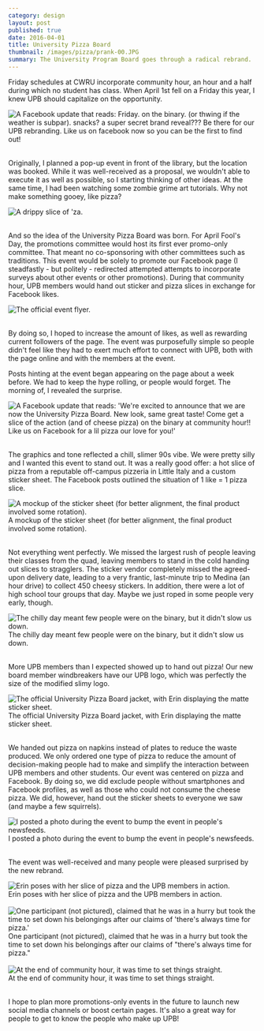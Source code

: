 ```yaml
---
category: design
layout: post
published: true
date: 2016-04-01
title: University Pizza Board
thumbnail: /images/pizza/prank-00.JPG
summary: The University Program Board goes through a radical rebrand.
---
```

Friday schedules at CWRU incorporate community hour, an hour and a half during which no student has class. When April 1st fell on a Friday this year, I knew UPB should capitalize on the opportunity. 

<div class = "post-image">
<image alt ="A Facebook update that reads: Friday. on the binary. (or thwing if the weather is subpar). snacks? a super secret brand reveal??? Be there for our UPB rebranding. Like us on facebook now so you can be the first to find out!" src= "/images/pizza/prank-0.JPG"> <br/>
</div>
<br/>

Originally, I planned a pop-up event in front of the library, but the location was booked. While it was well-received as a proposal, we wouldn't able to execute it as well as possible, so I starting thinking of other ideas. At the same time, I had been watching some zombie grime art tutorials. Why not make something gooey, like pizza?

<div class = "post-image">
<image alt ="A drippy slice of 'za." src= "/images/pizza/pizza_slime-02.png"/> <br/>
</div>
<br/>

And so the idea of the University Pizza Board was born. For April Fool's Day, the promotions committee would host its first ever promo-only committee. That meant no co-sponsoring with other committees such as traditions. This event would be solely to promote our Facebook page (I steadfastly - but politely - redirected attempted attempts to incorporate surveys about other events or other promotions). During that community hour, UPB members would hand out sticker and pizza slices in exchange for Facebook likes. 

<div class = "post-image">
<image alt ="The official event flyer." src= "/images/pizza/poster.jpg"/> <br/>
</div>
<br/>

By doing so, I hoped to increase the amount of likes, as well as rewarding current followers of the page. The event was purposefully simple so people didn't feel like they had to exert much effort to connect with UPB, both with the page online and with the members at the event. 

Posts hinting at the event began appearing on the page about a week before. We had to keep the hype rolling, or people would forget. The morning of, I revealed the surprise.
<div class = "post-image">
<image alt ="A Facebook update that reads: 'We're excited to announce that we are now the University Pizza Board. New look, same great taste! Come get a slice of the action (and of cheese pizza) on the binary at community hour!! Like us on Facebook for a lil pizza our love for you!'" src= "/images/pizza/prank-1.JPG"/> <br/>
</div>
<br/>

The graphics and tone reflected a chill, slimer 90s vibe. We were pretty silly and I wanted this event to stand out. It was a really good offer: a hot slice of pizza from a reputable off-campus pizzeria in Little Italy and a custom sticker sheet. The Facebook posts outlined the situation of 1 like = 1 pizza slice.

<div class = "post-image">
<image alt ="A mockup of the sticker sheet (for better alignment, the final product involved some rotation)." src= "/images/pizza/pizza_slime-04.png/"> <br/>
A mockup of the sticker sheet (for better alignment, the final product involved some rotation).
</div>
<br/>

Not everything went perfectly. We missed the largest rush of people leaving their classes from the quad, leaving members to stand in the cold handing out slices to stragglers. The sticker vendor completely missed the agreed-upon delivery date, leading to a very frantic, last-minute trip to Medina (an hour drive) to collect 450 cheesy stickers. In addition, there were a lot of high school tour groups that day. Maybe we just roped in some people very early, though.

<div class = "post-image">
<image alt ="The chilly day meant few people were on the binary, but it didn't slow us down." src= "/images/pizza/attempt.jpg"/> <br/>
The chilly day meant few people were on the binary, but it didn't slow us down.
</div>
<br/>

More UPB members than I expected showed up to hand out pizza! Our new board member windbreakers have our UPB logo, which was perfectly the size of the modified slimy logo. 
<div class = "post-image">
<image alt ="The official University Pizza Board jacket, with Erin displaying the matte sticker sheet." src= "/images/pizza/selfie.jpg"/> <br/>
The official University Pizza Board jacket, with Erin displaying the matte sticker sheet.
</div>
<br/>

We handed out pizza on napkins instead of plates to reduce the waste produced. We only ordered one type of pizza to reduce the amount of decision-making people had to make and simplify the interaction between UPB members and other students. Our event was centered on pizza and Facebook. By doing so, we did exclude people without smartphones and Facebook profiles, as well as those who could not consume the cheese pizza. We did, however, hand out the sticker sheets to everyone we saw (and maybe a few squirrels).

<div class = "post-image">
<image alt ="I posted a photo during the event to bump the event in people's newsfeeds." src= "/images/pizza/prank-2.JPG"/> <br/>
I posted a photo during the event to bump the event in people's newsfeeds.
</div>
<br/>

The event was well-received and many people were pleased surprised by the new rebrand.

<div class = "post-image">
<image alt ="Erin poses with her slice of pizza and the UPB members in action." src= "/images/pizza/pose.jpg"/> <br/>
Erin poses with her slice of pizza and the UPB members in action.
</div>
<br/>

<div class = "post-image">
<image alt ="One participant (not pictured), claimed that he was in a hurry but took the time to set down his belongings after our claims of 'there's always time for pizza.'" src= "/images/pizza/participant.jpg"/> <br/>
One participant (not pictured), claimed that he was in a hurry but took the time to set down his belongings after our claims of "there's always time for pizza."
</div>
<br/>

<div class = "post-image">
<image alt ="At the end of community hour, it was time to set things straight." src= "/images/pizza/prank-3.JPG"/> <br/>
At the end of community hour, it was time to set things straight.
</div>
<br/>

I hope to plan more promotions-only events in the future to launch new social media channels or boost certain pages. It's also a great way for people to get to know the people who make up UPB!

